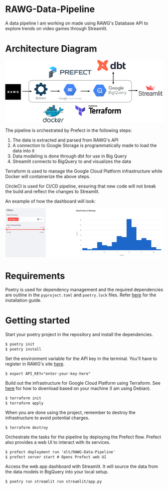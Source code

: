 # RAWG-Data-Pipeline
A data pipeline I am working on made using RAWG's Database API to explore trends on video games through Streamlit.

# Architecture Diagram

![pipeline](images/architecture.png)

The pipeline is orchestrated by Prefect in the following steps:
1. The data is extracted and parsed from RAWG's API
2. A connection to Google Storage is programmatically made to load the data into it
3. Data modeling is done through dbt for use in Big Query
4. Streamlit connects to BigQuery to and visualizes the data

Terraform is used to manage the Google Cloud Platform infrastructure while Docker will containerize the above steps.

CircleCI is used for CI/CD pipeline, ensuring that new code will not break the build and reflect the changes to Streamlit.

An example of how the dashboard will look:

![dashboard](images/dashboard.JPG)

# Requirements

Poetry is used for dependency management and the required dependencies are outline in the `pyproject.toml` and `poetry.lock` files. Refer [here](https://python-poetry.org/docs/#installation) for the installation guide.

# Getting started

Start your poetry project in the repository and install the dependencies.

```
$ poetry init
$ poetry install
```

Set the environment variable for the API key in the terminal. You'll have to register in RAWG's site [here](https://rawg.io/apidocs).

```
$ export API_KEY="enter-your-key-here"
```

Build out the infrastructure for Google Cloud Platform using Terraform. See [here](https://developer.hashicorp.com/terraform/downloads) for how to download based on your machine (I am using Debian).

```
$ terraform init
$ terraform apply
```

When you are done using the project, remember to destroy the infrastructure to avoid potential charges.

```
$ terraform destroy
```

Orchestrate the tasks for the pipeline by deploying the Prefect flow. Prefect also provides a web UI to interact with its services.
```
$ prefect deployment run 'elt/RAWG-Data-Pipeline'
$ prefect server start # Opens Prefect web UI
```
Access the web app dashboard with Streamlit. It will source the data from the data models in BigQuery into your local setup.

```
$ poetry run streamlit run streamlit/app.py
```
